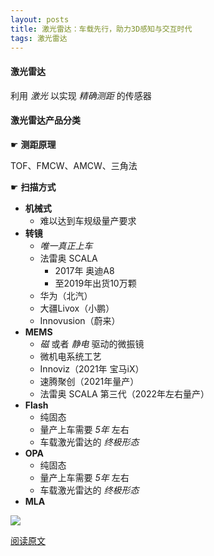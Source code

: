 ```yaml
---
layout: posts
title: 激光雷达：车载先行，助力3D感知与交互时代
tags: 激光雷达
---
```





#### 激光雷达

利用 *激光* 以实现 *精确测距* 的传感器

#### 激光雷达产品分类

☛ **测距原理**

TOF、FMCW、AMCW、三角法

☛ **扫描方式**

* **机械式**
  * 难以达到车规级量产要求
* **转镜**
  * *唯一真正上车*
  * 法雷奥 SCALA
    * 2017年 奥迪A8
    * 至2019年出货10万颗
  * 华为（北汽）
  * 大疆Livox（小鹏）
  * Innovusion（蔚来）
* **MEMS**
  * *磁* 或者 *静电* 驱动的微振镜
  * 微机电系统工艺
  * Innoviz（2021年 宝马iX）
  * 速腾聚创（2021年量产）
  * 法雷奥 SCALA 第三代（2022年左右量产）
* **Flash**
  * 纯固态
  * 量产上车需要 *5年* 左右
  * 车载激光雷达的 *终极形态*
* **OPA**
  * 纯固态
  * 量产上车需要 *5年* 左右
  * 车载激光雷达的 *终极形态*
* **MLA**

![](http://8.134.51.249/DailyRead/assets/images/0308-%E6%BF%80%E5%85%89%E9%9B%B7%E8%BE%BE.png)

[阅读原文](https://mp.weixin.qq.com/s/K3goY7jHZmvINtjC51wn5g)

